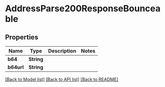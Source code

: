 # AddressParse200ResponseBounceable

## Properties
Name | Type | Description | Notes
------------ | ------------- | ------------- | -------------
**b64** | **String** |  | 
**b64url** | **String** |  | 

[[Back to Model list]](../README.md#documentation-for-models) [[Back to API list]](../README.md#documentation-for-api-endpoints) [[Back to README]](../README.md)


